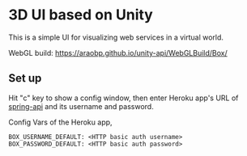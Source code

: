 # 3D UI based on Unity

This is a simple UI for visualizing web services in a virtual world.

WebGL build: https://araobp.github.io/unity-api/WebGLBuild/Box/

## Set up

Hit "c" key to show a config window, then enter Heroku app's URL of [spring-api](https://github.com/araobp/spring-api) and its username and password.

Config Vars of the Heroku app,
```
BOX_USERNAME_DEFAULT: <HTTP basic auth username>
BOX_PASSWORD_DEFAULT: <HTTP basic auth password>
```
